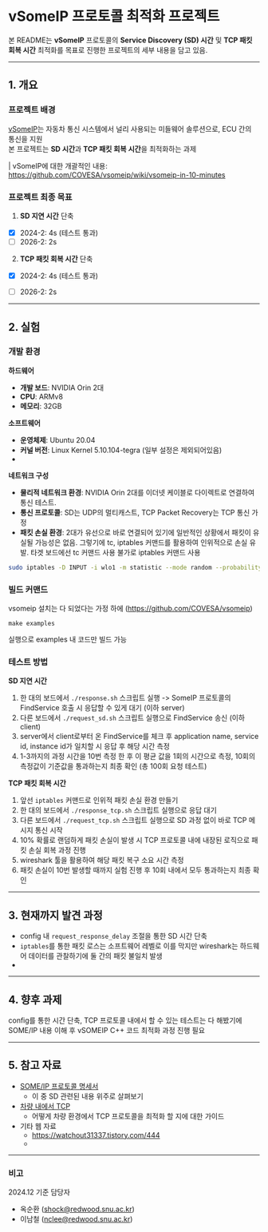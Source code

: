# vSomeIP 프로토콜 최적화 프로젝트

본 README는 **vSomeIP** 프로토콜의 **Service Discovery (SD) 시간** 및 **TCP 패킷 회복 시간** 최적화를 목표로 진행한 프로젝트의 세부 내용을 담고 있음.

---

## 1. 개요

### 프로젝트 배경

[vSomeIP](https://github.com/covesa/vsomeip)는 자동차 통신 시스템에서 널리 사용되는 미들웨어 솔루션으로, ECU 간의 통신을 지원  
본 프로젝트는 **SD 시간**과 **TCP 패킷 회복 시간**을 최적화하는 과제

| vSomeIP에 대한 개괄적인 내용: https://github.com/COVESA/vsomeip/wiki/vsomeip-in-10-minutes

### 프로젝트 최종 목표

1. **SD 지연 시간** 단축

- [x] 2024-2: 4s (테스트 통과)
- [ ] 2026-2: 2s

2. **TCP 패킷 회복 시간** 단축

- [x] 2024-2: 4s (테스트 통과)
- [ ] 2026-2: 2s


---

## 2. 실험

### 개발 환경

**하드웨어**

- **개발 보드**: NVIDIA Orin 2대
- **CPU**: ARMv8
- **메모리**: 32GB

**소프트웨어**

- **운영체제**: Ubuntu 20.04
- **커널 버전**: Linux Kernel 5.10.104-tegra (일부 설정은 제외되어있음)
-

**네트워크 구성**

- **물리적 네트워크 환경**: NVIDIA Orin 2대를 이더넷 케이블로 다이렉트로 연결하여 통신 테스트.
- **통신 프로토콜**: SD는 UDP의 멀티캐스트, TCP Packet Recovery는 TCP 통신 가정
- **패킷 손실 환경**: 2대가 유선으로 바로 연결되어 있기에 일반적인 상황에서 패킷이 유실될 가능성은 없음. 그렇기에 tc, iptables 커맨드를 활용하여 인위적으로 손실 유발. 타겟 보드에선 tc 커맨드 사용 불가로 iptables 커맨드 사용

```bash
sudo iptables -D INPUT -i wlo1 -m statistic --mode random --probability 0.1 -j DROP # 10% 확률로 해당 컴퓨터로 들어오는 패킷의 10%를 유실
```

### 빌드 커맨드

vsomeip 설치는 다 되었다는 가정 하에 (https://github.com/COVESA/vsomeip)

```
make examples
```

실행으로 examples 내 코드만 빌드 가능

### 테스트 방법

**SD 지연 시간**

1. 한 대의 보드에서 `./response.sh` 스크립트 실행 -> SomeIP 프로토콜의 FindService 호출 시 응답할 수 있게 대기 (이하 server)
2. 다른 보드에서 `./request_sd.sh` 스크립트 실행으로 FindService 송신 (이하 client)
3. server에서 client로부터 온 FindService를 체크 후 application name, service id, instance id가 일치할 시 응답 후 해당 시간 측정
4. 1-3까지의 과정 시간을 10번 측정 한 후 이 평균 값을 1회의 시간으로 측정, 10회의 측정값이 기준값을 통과하는지 최종 확인 (총 100회 요청 테스트)

**TCP 패킷 회복 시간**

1. 앞선 `iptables` 커맨드로 인위적 패킷 손실 환경 만들기
2. 한 대의 보드에서 `./response_tcp.sh` 스크립트 실행으로 응답 대기
3. 다른 보드에서 `./request_tcp.sh` 스크립트 실행으로 SD 과정 없이 바로 TCP 메시지 통신 시작
4. 10% 확률로 랜덤하게 패킷 손실이 발생 시 TCP 프로토콜 내에 내장된 로직으로 패킷 손실 회복 과정 진행
5. wireshark 툴을 활용하여 해당 패킷 복구 소요 시간 측정
6. 패킷 손실이 10번 발생할 때까지 실험 진행 후 10회 내에서 모두 통과하는지 최종 확인

---

## 3. 현재까지 발견 과정

- config 내 `request_response_delay` 조절을 통한 SD 시간 단축
- `iptables`를 통한 패킷 로스는 소프트웨어 레벨로 이를 막지만 wireshark는 하드웨어 데이터를 관찰하기에 둘 간의 패킷 불일치 발생
- 


---
## 4. 향후 과제

config를 통한 시간 단축, TCP 프로토콜 내에서 할 수 있는 테스트는 다 해봤기에 SOME/IP 내용 이해 후 vSOMEIP C++ 코드 최적화 과정 진행 필요


---

## 5. 참고 자료

- [SOME/IP 프로토콜 명세서](https://some-ip.com/standards.shtml)
  - 이 중 SD 관련된 내용 위주로 살펴보기
- [차량 내에서 TCP](https://some-ip.com/papers/2022-11_IEEE-Techday_TCP_and_Automotive_Ethernet.pdf)
  - 어떻게 차량 환경에서 TCP 프로토콜을 최적화 할 지에 대한 가이드
- 기타 웹 자료
  - https://watchout31337.tistory.com/444
  - 

---

### 비고

2024.12 기준 담당자
- 옥순환 (shock@redwood.snu.ac.kr)
- 이남철 (nclee@redwood.snu.ac.kr)
